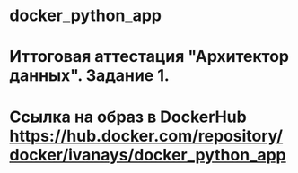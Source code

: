 # docker_python_app
# Иттоговая аттестация "Архитектор данных". Задание 1.
# Ссылка на образ в DockerHub https://hub.docker.com/repository/docker/ivanays/docker_python_app